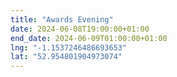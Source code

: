 ```yaml
---
title: "Awards Evening"
date: 2024-06-08T19:00:00+01:00
end_date: 2024-06-09T01:00:00+01:00
lng: "-1.1537246486693653"
lat: "52.954801904973074"
---
```

